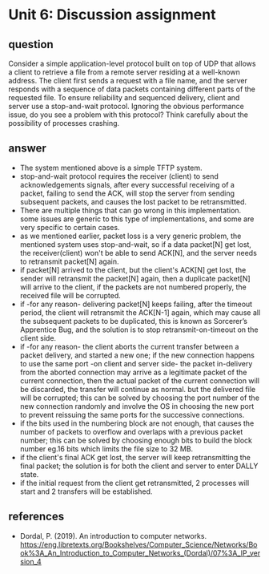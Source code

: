 # Unit 6: Discussion assignment

## question

Consider a simple application-level protocol built on top of UDP that allows a client to retrieve a file from a
remote server residing at a well-known address. The client first sends a request with a file name, and the
server responds with a sequence of data packets containing different parts of the requested file. To ensure
reliability and sequenced delivery, client and server use a stop-and-wait protocol. Ignoring the obvious
performance issue, do you see a problem with this protocol? Think carefully about the possibility of processes
crashing.

## answer

- The system mentioned above is a simple TFTP system.
- stop-and-wait protocol requires the receiver (client) to send acknowledgements signals, after every successful
  receiving of a packet, failing to send the ACK, will stop the server from sending subsequent packets, and
  causes the lost packet to be retransmitted.
- There are multiple things that can go wrong in this implementation. some issues are generic to this type of
  implementations, and some are very specific to certain cases.
- as we mentioned earlier, packet loss is a very generic problem, the mentioned system uses stop-and-wait, so if
  a data packet[N] get lost, the receiver(client) won't be able to send ACK[N], and the server needs to
  retransmit packet[N] again.
- if packet[N] arrived to the client, but the client's ACK[N] get lost, the sender will retransmit the packet[N]
  again, then a duplicate packet[N] will arrive to the client, if the packets are not numbered properly, the
  received file will be corrupted.
- if -for any reason- delivering packet[N] keeps failing, after the timeout period, the client will retransmit
  the ACK[N-1] again, which may cause all the subsequent packets to be duplicated, this is known as Sorcerer’s
  Apprentice Bug, and the solution is to stop retransmit-on-timeout on the client side.
- if -for any reason- the client aborts the current transfer between a packet delivery, and started a new one;
  if the new connection happens to use the same port -on client and server side- the packet in-delivery from the
  aborted connection may arrive as a legitimate packet of the current connection, then the actual packet of the
  current connection will be discarded, the transfer will continue as normal. but the delivered file will be
  corrupted; this can be solved by choosing the port number of the new connection randomly and involve the OS in
  choosing the new port to prevent reissuing the same ports for the successive connections.
- if the bits used in the numbering block are not enough, that causes the number of packets to overflow and
  overlaps with a previous packet number; this can be solved by choosing enough bits to build the block number
  eg.16 bits which limits the file size to 32 MB.
- if the client's final ACK get lost, the server will keep retransmitting the final packet; the solution is for
  both the client and server to enter DALLY state.
- if the initial request from the client get retransmitted, 2 processes will start and 2 transfers will be
  established.

## references

- Dordal, P. (2019). An introduction to computer networks.
  https://eng.libretexts.org/Bookshelves/Computer_Science/Networks/Book%3A_An_Introduction_to_Computer_Networks_(Dordal)/07%3A_IP_version_4
